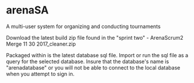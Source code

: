 # arenaSA
A multi-user system for organizing and conducting tournaments
 
Download the latest build zip file found in the "sprint two"  - ArenaScrum2 Merge 11 30 2017_cleaner.zip
 
Packaged within is the latest database sql file. Import or run the sql file as a query for the selected database. Insure that the database's name is "arenadatabase" or you will not be able to connect to the local database when you attempt to sign in.
 
 
